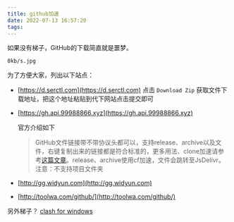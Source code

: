 ```yaml
---
title: github加速
date: 2022-07-13 16:57:20
tags: 
---
```

如果没有梯子，GitHub的下载简直就是噩梦。

<!-- more -->

`0kb/s.jpg`

为了方便大家，列出以下站点：

- [https://d.serctl.com](https://d.serctl.com)
  点击 `Download Zip` 获取文件下载地址，把这个地址粘贴到代下网站点击提交即可

- [https://gh.api.99988866.xyz](https://gh.api.99988866.xyz)
  
  官方介绍如下
  
  > GitHub文件链接带不带协议头都可以，支持release、archive以及文件，右键复制出来的链接都是符合标准的，更多用法、clone加速请参考[这篇文章](https://hunsh.net/archives/23/)。release、archive使用cf加速，文件会跳转至JsDelivr。注意：不支持项目文件夹

- [http://gg.widyun.com](http://gg.widyun.com)

- [http://toolwa.com/github/](http://toolwa.com/github/)

另外梯子？
[clash for windows](/2022/07/13/clash-for-windows/)